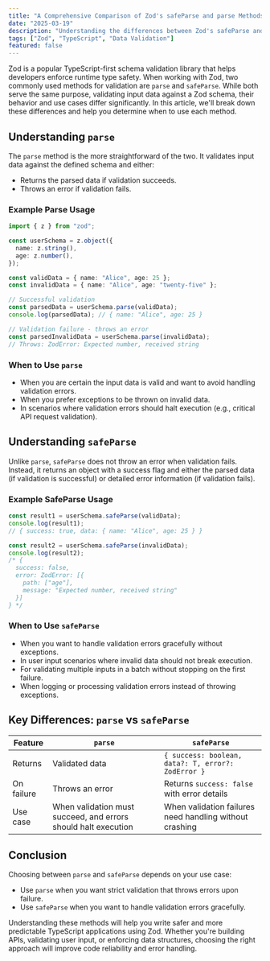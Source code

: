 ```yaml
---
title: "A Comprehensive Comparison of Zod's safeParse and parse Methods"
date: "2025-03-19"
description: "Understanding the differences between Zod's safeParse and parse is essential for effective data validation in TypeScript. This article explores their distinct behaviors, use cases, and when to choose one over the other to ensure robust and predictable error handling in your applications."
tags: ["Zod", "TypeScript", "Data Validation"]
featured: false
---
```


Zod is a popular TypeScript-first schema validation library that helps developers enforce runtime type safety. When working with Zod, two commonly used methods for validation are `parse` and `safeParse`. While both serve the same purpose, validating input data against a Zod schema, their behavior and use cases differ significantly. In this article, we'll break down these differences and help you determine when to use each method.

## Understanding `parse`

The `parse` method is the more straightforward of the two. It validates input data against the defined schema and either:

- Returns the parsed data if validation succeeds.
- Throws an error if validation fails.

### Example Parse Usage

```typescript
import { z } from "zod";

const userSchema = z.object({
  name: z.string(),
  age: z.number(),
});

const validData = { name: "Alice", age: 25 };
const invalidData = { name: "Alice", age: "twenty-five" };

// Successful validation
const parsedData = userSchema.parse(validData);
console.log(parsedData); // { name: "Alice", age: 25 }

// Validation failure - throws an error
const parsedInvalidData = userSchema.parse(invalidData);
// Throws: ZodError: Expected number, received string
```

### When to Use `parse`

- When you are certain the input data is valid and want to avoid handling validation errors.
- When you prefer exceptions to be thrown on invalid data.
- In scenarios where validation errors should halt execution (e.g., critical API request validation).

## Understanding `safeParse`

Unlike `parse`, `safeParse` does not throw an error when validation fails. Instead, it returns an object with a success flag and either the parsed data (if validation is successful) or detailed error information (if validation fails).

### Example SafeParse Usage

```typescript
const result1 = userSchema.safeParse(validData);
console.log(result1);
// { success: true, data: { name: "Alice", age: 25 } }

const result2 = userSchema.safeParse(invalidData);
console.log(result2);
/* {
  success: false,
  error: ZodError: [{
    path: ["age"],
    message: "Expected number, received string"
  }]
} */
```

### When to Use `safeParse`

- When you want to handle validation errors gracefully without exceptions.
- In user input scenarios where invalid data should not break execution.
- For validating multiple inputs in a batch without stopping on the first failure.
- When logging or processing validation errors instead of throwing exceptions.

## Key Differences: `parse` vs `safeParse`

| Feature    | `parse`                                                        | `safeParse`                                             |
| ---------- | -------------------------------------------------------------- | ------------------------------------------------------- |
| Returns    | Validated data                                                 | `{ success: boolean, data?: T, error?: ZodError }`      |
| On failure | Throws an error                                                | Returns `success: false` with error details             |
| Use case   | When validation must succeed, and errors should halt execution | When validation failures need handling without crashing |

## Conclusion

Choosing between `parse` and `safeParse` depends on your use case:

- Use `parse` when you want strict validation that throws errors upon failure.
- Use `safeParse` when you want to handle validation errors gracefully.

Understanding these methods will help you write safer and more predictable TypeScript applications using Zod. Whether you're building APIs, validating user input, or enforcing data structures, choosing the right approach will improve code reliability and error handling.
